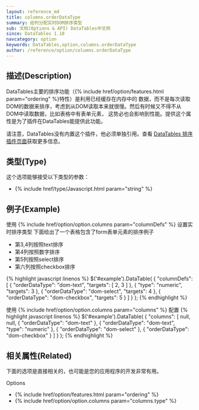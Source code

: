 ```yaml
---
layout: reference_md
title: columns.orderDataType
summary: 给列分配实时DOM排序类型
sub: 文档(Options & API) DataTables中文网
since: DataTables 1.10
navcategory: option
keywords: DataTables,option,columns.orderDataType
author: /reference/option/columns.orderDataType
---
```


## 描述(Description)
DataTables主要的排序功能（{% include href/option/features.html param="ordering" %}特性）是利用已经缓存在内存中的
数据，而不是每次读取DOM的数据来排序，考虑到从DOM读取本来就很慢。然后有时候又不得不从DOM中读取数据，比如表格中有表单元素，
这势必也会影响到性能。提供这个属性是为了插件在DataTables能提供此功能。

请注意，DataTables没有内置这个插件，他必须单独引用。查看 [DataTables 排序插件页面](https://datatables.net/plug-ins/sorting)获取更多信息。

## 类型(Type)
这个选项能够接受以下类型的参数：

- {% include href/type/Javascript.html param="string" %}

## 例子(Example)
使用 {% include href/option/option.columns param="columnDefs" %} 设置实时排序类型
下面给出了一个表格包含了form表单元素的排序例子

- 第3,4列按照text排序
- 第4列按照数字排序
- 第5列按照select排序
- 第六列按照checkbox排序

{% highlight javascript linenos %}
$('#example').DataTable( {
   "columnDefs": [
       { "orderDataType": "dom-text", "targets": [ 2, 3 ] },
       { "type": "numeric", "targets": 3 },
       { "orderDataType": "dom-select", "targets": 4 },
       { "orderDataType": "dom-checkbox", "targets": 5 }
     ]
} );
{% endhighlight %}

使用 {% include href/option/option.columns param="columns" %} 配置
{% highlight javascript linenos %}
$('#example').DataTable( {
     "columns": [
        null,
        null,
        { "orderDataType": "dom-text" },
        { "orderDataType": "dom-text", "type": "numeric" },
        { "orderDataType": "dom-select" },
        { "orderDataType": "dom-checkbox" }
      ]
} );
{% endhighlight %}

## 相关属性(Related)
下面的选项是直接相关的，也可能是您的应用程序的开发非常有用。

Options

- {% include href/option/features.html param="ordering" %}
- {% include href/option/option.columns param="columns.type" %}



